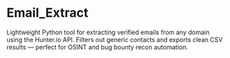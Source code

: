 # Email_Extract
Lightweight Python tool for extracting verified emails from any domain using the Hunter.io API. Filters out generic contacts and exports clean CSV results — perfect for OSINT and bug bounty recon automation.
